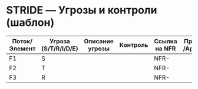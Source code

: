# STRIDE — Угрозы и контроли (шаблон)

| Поток/Элемент | Угроза (S/T/R/I/D/E) | Описание угрозы | Контроль | Ссылка на NFR | Проверка/Артефакт |
|---------------|-----------------------|------------------|----------|---------------|-------------------|
| F1            | S                     |                  |          | NFR-          |                   |
| F2            | T                     |                  |          | NFR-          |                   |
| F3            | R                     |                  |          | NFR-          |                   |
